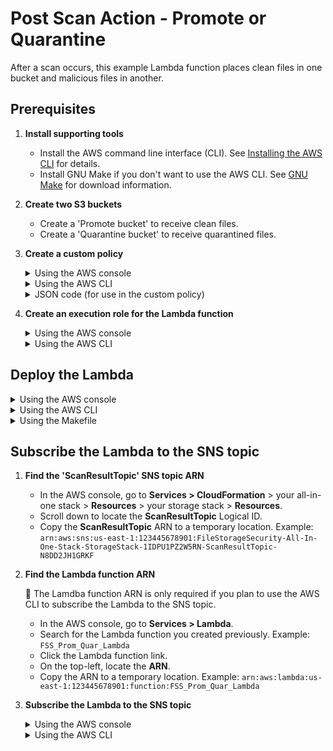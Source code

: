# Post Scan Action - Promote or Quarantine

After a scan occurs, this example Lambda function places clean files in one bucket and malicious files in another.

## Prerequisites

1. **Install supporting tools**
    - Install the AWS command line interface (CLI). See [Installing the AWS CLI](https://docs.aws.amazon.com/cli/latest/userguide/cli-chap-install.html) for details.
    - Install GNU Make if you don't want to use the AWS CLI. See [GNU Make](https://www.gnu.org/software/make/) for download information.
2. **Create two S3 buckets**
    - Create a 'Promote bucket' to receive clean files.
    - Create a 'Quarantine bucket' to receive quarantined files.
3. **Create a custom policy**

    <details>
    <summary>Using the AWS console</summary>
    
    1. Go to **Services > IAM**.
    2. On the left, click **Policies**.
    3. In the main pane, click **Create policy**.
    4. Click the **JSON** tab.
    5. Paste the [JSON code below](#JSON) into the text box, making sure to replace the variables in the JSON code with your own values. Variables are described following the code.
    6. Click **Review policy**.
    7. On the **Review policy** page:
        - In the **Name** field, enter a name. Example: `FSS_Lambda_Policy`.
        - Click **Create policy**.
    8. Click the link to your policy to open its summary.
    9. Take note of the **Policy ARN** near the top of the page.
    </details>
    
    <details>
    <summary>Using the AWS CLI</summary>

    1. Paste the [JSON code below](#JSON) into a file called `fss-trust-policy.json` (or another name) making sure to replace the variables in the JSON code with your own values. Variables are described following the code. 
    2. In a shell program such as bash or Windows Powershell, enter the following AWS CLI command to create the policy:

        `aws create-policy --policy-name <YOUR_FSS_LAMBDA_POLICY> --policy-document file://fss-trust-policy.json`

        where `<YOUR_FSS_LAMBDA_POLICY>` is replaced with the name you want to give to the custom policy. Example: `FSS_Lambda_Policy`.
    3. In the output, take note of the custom policy's ARN. Example: `arn:aws:iam::0123456789012:policy/FSS_Lambda_Policy`
    </details>

    <details>
    <summary><a name="JSON">JSON code (for use in the custom policy)</a></summary>

    ```json
        {
            "Version": "2012-10-17",
            "Statement": [
            {
                    "Sid": "CopyFromScanningBucket",
                    "Effect": "Allow",
                    "Action": [
                        "s3:GetObject",
                        "s3:DeleteObject",
                        "s3:GetObjectTagging"
                    ],
                    "Resource": "arn:aws:s3:::<YOUR_BUCKET_TO_SCAN>/*"
                },
                {
                    "Sid": "CopyToPromoteOrQuarantineBucket",
                    "Effect": "Allow",
                    "Action": [
                        "s3:PutObject",
                        "s3:PutObjectTagging"
                    ],
                    "Resource": [
                        "arn:aws:s3:::<YOUR_QUARANTINE_BUCKET>/*",
                        "arn:aws:s3:::<YOUR_PROMOTE_BUCKET>/*"
                    ]
                }
            ]
        }   
    ```
    - where:
        - `<YOUR_BUCKET_TO_SCAN>` is replaced with your scanning bucket name. You can find this name in AWS > **CloudFormation** > your all-in-one stack > **Resources** > your storage stack > **Resources > ScanningBucket**. 
        - `<YOUR_QUARANTINE_BUCKET>` is replaced with your Quarantine bucket name.
        - `<YOUR_PROMOTE_BUCKET>` is replaced with your Promote bucket name.
    </details>

4. **Create an execution role for the Lambda function**
    
    <details>
    <summary>Using the AWS console</summary>

    1. Go to **Services > IAM**.
    2. Click **Roles** on the left.
    3. In the main pane, click **Create role**.
    4. Under **Select type of trusted entity**:
        - Select the **AWS service** box.
        - Click the  **Lambda** service from the list.
        - Click **Next: Permissions**.
    5. In the search box:
        - Search for ` AWSLambdaBasicExecutionRole`.
        - Select its check box.
        - Search for `<YOUR_FSS_LAMBDA_POLICY>` where `<YOUR_FSS_LAMBDA_POLICY>` is the name of your custom File Storage Security policy. Example: `FSS_Lambda_Policy`.
        - Select its check box in the list.
        - You now have two policies selected.
        - Click **Next: Tags**.
        - (Optional) Enter tags.
        - Click **Next: Review**.
    6. On the **Review** page:
        - In the **Role name** field, enter a name. Example: `FSS_Lambda_Role`.
        - Make sure that two policies are listed.
        - Click **Create role**.
    </details>
    
   <details>
   <summary>Using the AWS CLI</summary>

    1. Enter the following AWS CLI command to create the role:

        `aws iam create-role --role-name <YOUR_FSS_LAMBDA_ROLE>`

        where `<YOUR_FSS_LAMBDA_ROLE>` is replaced with the name you want to give to the role. Example: `FSS_Lambda_Role`.
    2. Attach the `AWSLambdaBasicExecutionRole` managed policy to the role:

        `aws iam attach-role-policy --role-name FSS_Lambda_Role --policy-arn arn:aws:iam::aws:policy/service-role/AWSLambdaBasicExecutionRole`

    3. Attach the custom policy to the role:

        `aws iam attach-role-policy --role-name FSS_Lambda_Role --policy-arn <YOUR_FSS_LAMBDA_POLICY_ARN>`

        where `<YOUR_FSS_POLICY_ARN>` is replaced with the File Storage Security custom policy's ARN that you noted earlier. Example: `arn:aws:iam::0123456789012:policy/FSS_Lambda_Policy`.
    </details>

## Deploy the Lambda

<details>
<summary>Using the AWS console</summary>

1. **Create an empty function**
    - Go to **Services > Lambda**.
    - Click **Create function**.
    - Select the **Author from scratch** box.
    - In the **Function name** field, enter a name. Example: `FSS_Prom_Quar_Lambda`.
    - From the **Runtime** drop-down list, select **Python 3.8**.
    - Under **Permissions**, expand **Choose or create an execution role**.
    - Select **Use an existing role**.
    - In the drop-down list, select the execution role you created earlier. Example: `FSS_Lambda_Role`.
    - Click **Create function** and leave the page open.
2. **Add function code**
    - Download the 'Promote or quarantine' [Handler.py file from GitHub](https://github.com/trendmicro/cloudone-filestorage-plugins/blob/master/post-scan-actions/aws-python-promote-or-quarantine/handler.py).
    - On the AWS console page you left open, in the **Function code** section, remove the sample Lambda function code and paste the code from `handler.py`.
    - Click **Save** at the top.
</details>

<details>
<summary>Using the AWS CLI</summary>

1. Download the [Handler.py file from GitHub](https://github.com/trendmicro/cloudone-filestorage-plugins/blob/master/post-scan-actions/aws-python-promote-or-quarantine/handler.py).
2. In a shell program, create a deployment package:

    `zip zip/<YOUR_ZIP_NAME>.zip handler.py`

    where `<YOUR_ZIP_NAME>` is replaced with the name you want to give your Lambda function. Example: `promote-or-quarantine`.
3. Create the Lambda function, using backslashes (`\`) to separate the lines, as shown below:

    ```bash
    aws lambda create-function --function-name <YOUR_FSS_FUNC_NAME> \
    --role <YOUR_FSS_LAMBDA_ROLE> \
    --runtime python3.8 \
    --timeout 15 \
    --memory-size 512 \
    --handler handler.lambda_handler \
    --zip-file fileb://zip/<YOUR_ZIP_NAME>.zip \
    ```

- where:
    - `<YOUR_FSS_FUNC_NAME>` is replaced with the name you want to give your Lambda function. Example: `FSS_Prom_Quar_Lambda`.
    - `<YOUR_FSS_LAMBDA_ROLE>` is replaced with the ARN of the role you previously created for the Lambda function. You can find the ARN in the AWS console under **Services > IAM > Roles** > your role > **Role ARN** field (at the top). Example: `arn:aws:iam::012345678901:role/FSS_Lambda_Role`.
    - `<YOUR_ZIP_NAME>` is replaced with the name of the ZIP file you created earlier. Example: `promote-or-quarantine`
</details>

<details>
<summary>Using the Makefile</summary>

1. Download the ['Promote or quarantine' Makefile from GitHub](https://github.com/trendmicro/cloudone-filestorage-plugins/blob/master/post-scan-actions/aws-python-promote-or-quarantine/Makefile).
2. In a shell program, enter the following GNU Make command, using backslashes (`\`) to separate lines, as shown below:

    ```bash
    FUNCTION_NAME=<YOUR_FSS_FUNC_NAME> ROLE_ARN=<YOUR_FSS_ROLE_ARN> \
    PROMOTE_BUCKET=<YOUR_PROMOTE_BUCKET_NAME> QUARANTINE_BUCKET=<YOUR_QUARANTINE_BUCKET_NAME> \
    make create-function
    ```
- where:
    - `<YOUR_FSS_FUNC_NAME>` is replaced with the name you want to give your Lambda function. Example: `FSS_Prom_Quar_Lambda`.
    - `<YOUR_FSS_ROLE_ARN>` is replaced with the ARN of the role you previously created for the Lambda function. You can find the ARN in the AWS console under **Services > IAM > Roles** > your role > **Role ARN** field (at the top). Example: `arn:aws:iam::012345678901:role/FSS_Lambda_Role`.
    - `<YOUR_PROMOTE_BUCKET_NAME>` is replaced with the name of your Promote bucket. 
    - `<YOUR_QUARANTINE_BUCKET_NAME>` is replaced with the name of your Quarantine bucket.
</details>

## Subscribe the Lambda to the SNS topic

1. **Find the 'ScanResultTopic' SNS topic ARN** 
    - In the AWS console, go to **Services > CloudFormation** > your all-in-one stack > **Resources** > your storage stack > **Resources**.
    - Scroll down to locate the  **ScanResultTopic** Logical ID. 
    - Copy the **ScanResultTopic** ARN to a temporary location. Example: `arn:aws:sns:us-east-1:123445678901:FileStorageSecurity-All-In-One-Stack-StorageStack-1IDPU1PZ2W5RN-ScanResultTopic-N8DD2JH1GRKF`
2. **Find the Lambda function ARN**
    
    📌 The Lamdba function ARN is only required if you plan to use the AWS CLI to subscribe the Lambda to the SNS topic.
    - In the AWS console, go to **Services > Lambda**.
    - Search for the Lambda function you created previously. Example: `FSS_Prom_Quar_Lambda`
    - Click the Lambda function link.
    - On the top-left, locate the **ARN**.
    - Copy the ARN to a temporary location. Example: `arn:aws:lambda:us-east-1:123445678901:function:FSS_Prom_Quar_Lambda`
3. **Subscribe the Lambda to the SNS topic**

    <details>
    <summary>Using the AWS console</summary>

    1. Go to **Services > Lambda**.
    2. Search for the Lambda function you created previously. Example: `FSS_Prom_Quar_Lambda`
    3. Click the link to your Lambda function to view its details.
    4. Click **Add trigger** on the left.
    5. From the **Trigger configuration** list, select **SNS**.
    6. In the **SNS topic** field, enter the SNS topic ARN you found earlier.
    7. Click **Add**. Your Lambda is now subscribed to the SNS topic.

    </details>

    <details>
    <summary>Using the AWS CLI</summary>

    - Enter the following AWS CLI command to subscribe your Lamdba function to the SNS topic:
        
        `aws sns subscribe --topic-arn <SNS_Topic_ARN> --notification-endpoint <YOUR_LAMBDA_FUNCTION_ARN>`
    - where:
        - `<SNS_TOPIC_ARN>` is replaced with the SNS topic ARN you found earlier.
        - `<YOUR_LAMBDA_FUNCTION_ARN>` is replaced with your Lambda function ARN you found earlier.
    </details>

